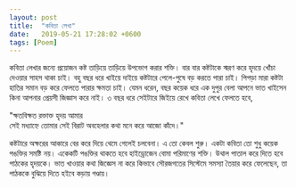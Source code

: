 ```yaml
---
layout: post
title:  "কবিতা লেখা"
date:   2019-05-21 17:28:02 +0600
tags: [Poem]
---
```

কবিতা লেখার জন্যে প্রয়োজন কষ্ট তাড়িয়ে তাড়িয়ে উপভোগ করার শক্তি। বার বার কষ্টটাকে স্মরণ করে হৃদয়ে খোঁচা দেওয়ার সাহস থাকা চাই। বহু বছর ধরে খাইয়ে দাইয়ে কষ্টটারে পেলে-পুষে বড় করতে পারা চাই। পিপড়া মারা কষ্টটা হাতির সমান বড় করে ফেলতে পারার ক্ষমতা চাই। যেমন ধরেন, বছর কয়েক ধরে এক দুপুর বেলা আপনে ভাত খাইসেন কিনা আপনার প্রেয়সী জিজ্ঞাস করে নাই। ৩ বছর ধরে সেইটারে জিইয়ে রেখে কবিতা লেখে ফেলতে হবে,

"ক্ষতবিক্ষত রক্তাক্ত হৃদয় আমার  
সেই মধ্যাহ্নে তোমার সেই বিরাট অবহেলার কথা মনে করে আজো কাঁদে।"  

কষ্টটারে অক্ষরের আকারে বের করে দিয়ে থেমে গেলেই চলবেনা। এ তো কেবল শুরু। একটা কবিতা তো শুধু কয়েক পঙক্তির সমষ্টি নয়। একেকটি পঙক্তির থাকতে হবে হাইড্রোজেন বোমা পরিমাণের শক্তি। উথাল পাতাল করে দিতে হবে পাঠকের হৃদয়কে। ভাত খাওয়ার কথা জিজ্ঞেস না করে কিভাবে সৌরজগতের সিস্টেমে সমস্যা তৈয়ার করে ফেলেছেন, তা পাঠককে বুঝিয়ে দিতে হইবে কড়ায় গণ্ডায়।

